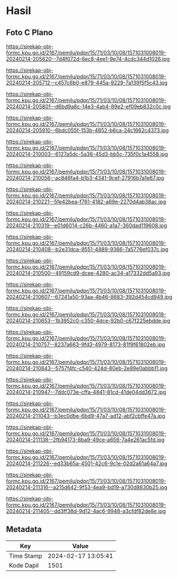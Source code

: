 # Hasil

## Foto C Plano

https://sirekap-obj-formc.kpu.go.id/2167/pemilu/pdpr/15/71/03/10/08/1571031008019-20240214-205620--7d4f072d-6ec8-4ee1-9e74-4cdc344d1026.jpg

https://sirekap-obj-formc.kpu.go.id/2167/pemilu/pdpr/15/71/03/10/08/1571031008019-20240214-205712--c457c6b0-e879-445a-9229-7a139f5f5c43.jpg

https://sirekap-obj-formc.kpu.go.id/2167/pemilu/pdpr/15/71/03/10/08/1571031008019-20240214-205801--d6bd9a8c-14e3-4ab4-89e2-ef09eb832c0c.jpg

https://sirekap-obj-formc.kpu.go.id/2167/pemilu/pdpr/15/71/03/10/08/1571031008019-20240214-205910--6bdc055f-153b-4852-b6ca-24c1662c4373.jpg

https://sirekap-obj-formc.kpu.go.id/2167/pemilu/pdpr/15/71/03/10/08/1571031008019-20240214-210003--6127a5dc-5a36-45d3-bb5c-735f0c1a4558.jpg

https://sirekap-obj-formc.kpu.go.id/2167/pemilu/pdpr/15/71/03/10/08/1571031008019-20240214-210056--ac846fa4-b1b3-4341-9cef-27916b7a1e67.jpg

https://sirekap-obj-formc.kpu.go.id/2167/pemilu/pdpr/15/71/03/10/08/1571031008019-20240214-210221--5fe42bea-f761-4182-a69e-2270d4ab38ac.jpg

https://sirekap-obj-formc.kpu.go.id/2167/pemilu/pdpr/15/71/03/10/08/1571031008019-20240214-210319--e01d6014-c26b-4460-a1a7-360dad119608.jpg

https://sirekap-obj-formc.kpu.go.id/2167/pemilu/pdpr/15/71/03/10/08/1571031008019-20240214-210408--b2e31dca-9551-4889-9366-7a5776ef037c.jpg

https://sirekap-obj-formc.kpu.go.id/2167/pemilu/pdpr/15/71/03/10/08/1571031008019-20240214-210500--49159cd9-dcee-4280-ac34-a17332dd5a93.jpg

https://sirekap-obj-formc.kpu.go.id/2167/pemilu/pdpr/15/71/03/10/08/1571031008019-20240214-210607--67241a50-93aa-4b46-8683-392d454cd949.jpg

https://sirekap-obj-formc.kpu.go.id/2167/pemilu/pdpr/15/71/03/10/08/1571031008019-20240214-210653--1b3952c0-c350-4dce-92b0-c67f225ebdde.jpg

https://sirekap-obj-formc.kpu.go.id/2167/pemilu/pdpr/15/71/03/10/08/1571031008019-20240214-210757--8237a663-9fd3-4979-8173-81f9f61802eb.jpg

https://sirekap-obj-formc.kpu.go.id/2167/pemilu/pdpr/15/71/03/10/08/1571031008019-20240214-210843--5757f4fc-c540-424d-80eb-2e89e0abbb11.jpg

https://sirekap-obj-formc.kpu.go.id/2167/pemilu/pdpr/15/71/03/10/08/1571031008019-20240214-210947--7ddc073e-cffa-4841-81cd-41de04dd3672.jpg

https://sirekap-obj-formc.kpu.go.id/2167/pemilu/pdpr/15/71/03/10/08/1571031008019-20240214-211043--b3ec0dbe-6bd9-47a7-ad12-abf2cbffe47a.jpg

https://sirekap-obj-formc.kpu.go.id/2167/pemilu/pdpr/15/71/03/10/08/1571031008019-20240214-211138--2fb94173-8ba9-49ce-a656-7a4e261ac5fd.jpg

https://sirekap-obj-formc.kpu.go.id/2167/pemilu/pdpr/15/71/03/10/08/1571031008019-20240214-211226--ed33b65a-4501-42c6-9c1e-02d2a61a64a7.jpg

https://sirekap-obj-formc.kpu.go.id/2167/pemilu/pdpr/15/71/03/10/08/1571031008019-20240214-211316--a215d642-9f53-4ea9-bd19-a730d8830b25.jpg

https://sirekap-obj-formc.kpu.go.id/2167/pemilu/pdpr/15/71/03/10/08/1571031008019-20240214-211405--dd3ff38d-9d12-4ac6-9948-a3cfdf82de8e.jpg


## Metadata

| Key        | Value               |
| ---------- | ------------------- |
| Time Stamp | 2024-02-17 13:05:41 |
| Kode Dapil | 1501                |




